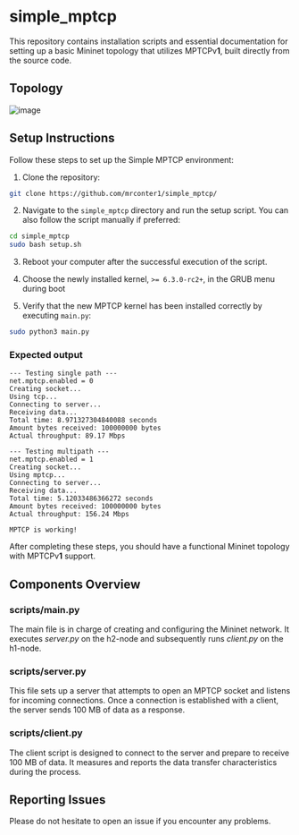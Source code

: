 # simple_mptcp

This repository contains installation scripts and essential documentation for setting up a basic Mininet topology that utilizes MPTCPv**1**, built directly from the source code.

## Topology

![image](https://user-images.githubusercontent.com/32551374/227388394-631b94c1-bd23-4881-8d55-775c8ba6cbee.png)

## Setup Instructions

Follow these steps to set up the Simple MPTCP environment:

1. Clone the repository:
```bash
git clone https://github.com/mrconter1/simple_mptcp/
```

2. Navigate to the `simple_mptcp` directory and run the setup script. You can also follow the script manually if preferred:
```bash
cd simple_mptcp
sudo bash setup.sh
```

3. Reboot your computer after the successful execution of the script.

4. Choose the newly installed kernel, `>= 6.3.0-rc2+`, in the GRUB menu during boot

5. Verify that the new MPTCP kernel has been installed correctly by executing `main.py`:
```bash
sudo python3 main.py
```

### Expected output
```
--- Testing single path ---
net.mptcp.enabled = 0
Creating socket...
Using tcp...
Connecting to server...
Receiving data...
Total time: 8.971327304840088 seconds
Amount bytes received: 100000000 bytes
Actual throughput: 89.17 Mbps

--- Testing multipath ---
net.mptcp.enabled = 1
Creating socket...
Using mptcp...
Connecting to server...
Receiving data...
Total time: 5.12033486366272 seconds
Amount bytes received: 100000000 bytes
Actual throughput: 156.24 Mbps

MPTCP is working!
```

After completing these steps, you should have a functional Mininet topology with MPTCPv**1** support.

## Components Overview

### scripts/main.py

The main file is in charge of creating and configuring the Mininet network. It executes _server.py_ on the h2-node and subsequently runs _client.py_ on the h1-node.

### scripts/server.py

This file sets up a server that attempts to open an MPTCP socket and listens for incoming connections. Once a connection is established with a client, the server sends 100 MB of data as a response.

### scripts/client.py

The client script is designed to connect to the server and prepare to receive 100 MB of data. It measures and reports the data transfer characteristics during the process.

## Reporting Issues

Please do not hesitate to open an issue if you encounter any problems.
